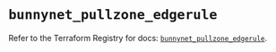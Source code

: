# `bunnynet_pullzone_edgerule`

Refer to the Terraform Registry for docs: [`bunnynet_pullzone_edgerule`](https://registry.terraform.io/providers/bunnyway/bunnynet/0.11.0/docs/resources/pullzone_edgerule).
